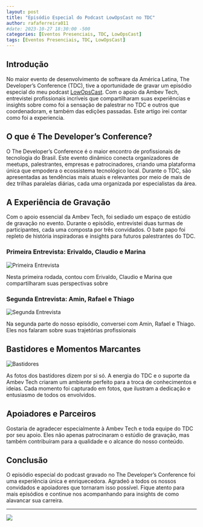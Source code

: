 ```yaml
---
layout: post
title: "Episódio Especial do Podcast LowOpsCast no TDC"
author: rafaferreira011
#date: 2023-10-27 18:30:00 -500
categories: [Eventos Presenciais, TDC, LowOpsCast]
tags: [Eventos Presenciais, TDC, LowOpsCast]
---
```


## Introdução

No maior evento de desenvolvimento de software da América Latina, The Developer’s Conference (TDC), tive a oportunidade de gravar um episódio especial do meu podcast [LowOpsCast](https://open.spotify.com/show/0U4kcZT2Cwn4CqQGg4Ywcj?si=f725a4c467144597). Com o apoio da Ambev Tech, entrevistei profissionais incríveis que compartilharam suas experiências e insights sobre como foi a sensação de palestrar no TDC e outros que coordenadoram, e também das edições passadas. Este artigo irei contar como foi a experiencia.

## O que é The Developer’s Conference?

O The Developer’s Conference é o maior encontro de profissionais de tecnologia do Brasil. Este evento dinâmico conecta organizadores de meetups, palestrantes, empresas e patrocinadores, criando uma plataforma única que empodera o ecossistema tecnológico local. Durante o TDC, são apresentadas as tendências mais atuais e relevantes por meio de mais de dez trilhas paralelas diárias, cada uma organizada por especialistas da área.

## A Experiência de Gravação

Com o apoio essencial da Ambev Tech, foi sediado um espaço de estúdio de gravação no evento. Durante o episódio, entrevistei duas turmas de participantes, cada uma composta por três convidados. O bate papo foi repleto de história inspiradoras e insights para futuros palestrantes do TDC.

### Primeira Entrevista: Erivaldo, Claudio e Marina

![Primeira Entrevista](mnt/data/IMG_1710.JPG)

Nesta primeira rodada, contou com Erivaldo, Claudio e Marina que compartilharam suas perspectivas sobre

### Segunda Entrevista: Amin, Rafael e Thiago

![Segunda Entrevista](mnt/data/IMG_1784.JPG)

Na segunda parte do nosso episódio, conversei com Amin, Rafael e Thiago. Eles nos falaram sobre suas trajetórias profissionais

## Bastidores e Momentos Marcantes

![Bastidores](mnt/data/IMG_1624.JPG)

As fotos dos bastidores dizem por si só. A energia do TDC e o suporte da Ambev Tech criaram um ambiente perfeito para a troca de conhecimentos e ideias. Cada momento foi capturado em fotos, que ilustram a dedicação e entusiasmo de todos os envolvidos.

## Apoiadores e Parceiros

Gostaria de agradecer especialmente à Ambev Tech e toda equipe do TDC por seu apoio. Eles não apenas patrocinaram o estúdio de gravação, mas também contribuíram para a qualidade e o alcance do nosso conteúdo.

## Conclusão

O episódio especial do podcast gravado no The Developer’s Conference foi uma experiência única e enriquecedora. Agradeõ a todos os nossos convidados e apoiadores que tornaram isso possível. Fique atento para mais episódios e continue nos acompanhando para insights de como alavancar sua carreira.

---

![](https://stoblobcertificados011.blob.core.windows.net/imagens-blog/posts/Logo2.png)